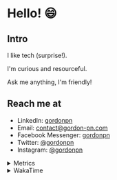 # Hello! 😄

## Intro

I like tech (surprise!).

I'm curious and resourceful.

Ask me anything, I'm friendly!

## Reach me at

- LinkedIn: [gordonpn](https://www.linkedin.com/in/gordonpn/)
- Email: [contact@gordon-pn.com](mailto:contact@gordon-pn.com)
- Facebook Messenger: [gordonpn](https://www.messenger.com/t/Gordonpn)
- Twitter: [@gordonpn](https://twitter.com/Gordonpn)
- Instagram: [@gordonpn](https://www.instagram.com/gordonpn/)

<details>
  <summary>Metrics</summary>

  <img align="center" src="https://github.com/gordonpn/gordonpn/blob/master/github-metrics.svg" alt="GitHub Metrics">

</details>

<details>
  <summary>WakaTime</summary>

  <!--START_SECTION:waka-->
**I'm an Early 🐤** 

```text
🌞 Morning    176 commits    █████░░░░░░░░░░░░░░░░░░░░   21.26% 
🌆 Daytime    314 commits    █████████░░░░░░░░░░░░░░░░   37.92% 
🌃 Evening    300 commits    █████████░░░░░░░░░░░░░░░░   36.23% 
🌙 Night      38 commits     █░░░░░░░░░░░░░░░░░░░░░░░░   4.59%

```
📅 **I'm Most Productive on Wednesday** 

```text
Monday       123 commits    ███░░░░░░░░░░░░░░░░░░░░░░   14.86% 
Tuesday      99 commits     ███░░░░░░░░░░░░░░░░░░░░░░   11.96% 
Wednesday    188 commits    █████░░░░░░░░░░░░░░░░░░░░   22.71% 
Thursday     109 commits    ███░░░░░░░░░░░░░░░░░░░░░░   13.16% 
Friday       118 commits    ███░░░░░░░░░░░░░░░░░░░░░░   14.25% 
Saturday     68 commits     ██░░░░░░░░░░░░░░░░░░░░░░░   8.21% 
Sunday       123 commits    ███░░░░░░░░░░░░░░░░░░░░░░   14.86%

```


📊 **This Week I Spent My Time On** 

```text
💬 Programming Languages: 
Java                     20 hrs 4 mins       ████████████████████░░░░░   80.01% 
JSON                     2 hrs 15 mins       ██░░░░░░░░░░░░░░░░░░░░░░░   8.98% 
Ruby                     49 mins             ░░░░░░░░░░░░░░░░░░░░░░░░░   3.27% 
Markdown                 26 mins             ░░░░░░░░░░░░░░░░░░░░░░░░░   1.78% 
Makefile                 22 mins             ░░░░░░░░░░░░░░░░░░░░░░░░░   1.49%

🔥 Editors: 
IntelliJ                 23 hrs 57 mins      ███████████████████████░░   95.47% 
VS Code                  1 hr 8 mins         █░░░░░░░░░░░░░░░░░░░░░░░░   4.53%

```


 Last Updated on 25/01/2023 10:21:57 UTC
<!--END_SECTION:waka-->
</details>
